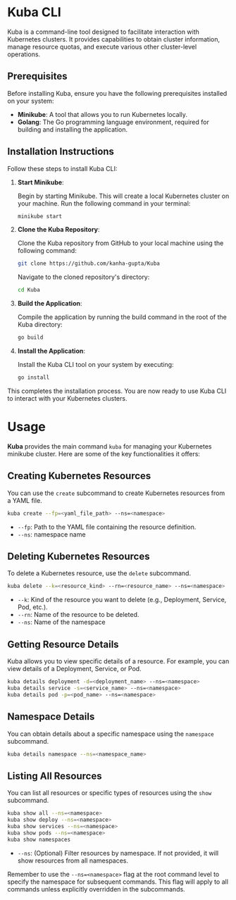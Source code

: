 # Kuba CLI

Kuba is a command-line tool designed to facilitate interaction with Kubernetes clusters. It provides capabilities to obtain cluster information, manage resource quotas, and execute various other cluster-level operations.

## Prerequisites

Before installing Kuba, ensure you have the following prerequisites installed on your system:

- **Minikube**: A tool that allows you to run Kubernetes locally.
- **Golang**: The Go programming language environment, required for building and installing the application.

## Installation Instructions

Follow these steps to install Kuba CLI:

1. **Start Minikube**:

   Begin by starting Minikube. This will create a local Kubernetes cluster on your machine. Run the following command in your terminal:

   ```bash
   minikube start
   ```

2. **Clone the Kuba Repository**:

   Clone the Kuba repository from GitHub to your local machine using the following command:

   ```bash
   git clone https://github.com/kanha-gupta/Kuba
   ```

   Navigate to the cloned repository's directory:

   ```bash
   cd Kuba
   ```

3. **Build the Application**:

   Compile the application by running the build command in the root of the Kuba directory:

   ```bash
   go build
   ```

4. **Install the Application**:

   Install the Kuba CLI tool on your system by executing:

   ```bash
   go install
   ```

This completes the installation process. You are now ready to use Kuba CLI to interact with your Kubernetes clusters.

# Usage

**Kuba** provides the main command `kuba` for managing your Kubernetes minikube cluster. Here are some of the key functionalities it offers:

## Creating Kubernetes Resources

You can use the `create` subcommand to create Kubernetes resources from a YAML file.

```bash
kuba create --fp=<yaml_file_path> --ns=<namespace>
```

- `--fp`: Path to the YAML file containing the resource definition.
- `--ns`: namespace name

## Deleting Kubernetes Resources

To delete a Kubernetes resource, use the `delete` subcommand.

```bash
kuba delete --k=<resource_kind> --rn=<resource_name> --ns=<namespace>
```

- `--k`: Kind of the resource you want to delete (e.g., Deployment, Service, Pod, etc.).
- `--rn`: Name of the resource to be deleted.
- `--ns`: Name of the namespace

## Getting Resource Details
 
Kuba allows you to view specific details of a resource. For example, you can view details of a Deployment, Service, or Pod.

```bash
kuba details deployment -d=<deployment_name> --ns=<namespace>
kuba details service -s=<service_name> --ns=<namespace>
kuba details pod -p=<pod_name> --ns=<namespace>
```

## Namespace Details

You can obtain details about a specific namespace using the `namespace` subcommand.

```bash
kuba details namespace --ns=<namespace_name>
```


## Listing All Resources

You can list all resources or specific types of resources using the `show` subcommand.

```bash
kuba show all --ns=<namespace>
kuba show deploy --ns=<namespace>
kuba show services --ns=<namespace>
kuba show pods --ns=<namespace>
kuba show namespaces
```

- `--ns`: (Optional) Filter resources by namespace. If not provided, it will show resources from all namespaces.

Remember to use the `--ns=<namespace>` flag at the root command level to specify the namespace for subsequent commands. This flag will apply to all commands unless explicitly overridden in the subcommands.


